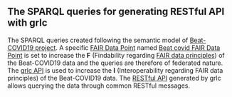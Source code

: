 ## The SPARQL queries for generating RESTful API with grlc 

The SPARQL queries created following the semantic model of [Beat-COVID19 project](https://github.com/LUMC-BioSemantics/beat-covid). A specific [FAIR Data Point](https://github.com/FAIRDataTeam/FAIRDataPoint-Spec) named [Beat covid FAIR Data Point](http://lumc-beat-covid.fair-dtls.surf-hosted.nl/) is set to increase the **F** (Findability regarding [FAIR data principles](https://www.go-fair.org/fair-principles/)) of the Beat-COVID19 data and the queries are therefore of federated nature. The [grlc API](https://github.com/CLARIAH/grlc) is used to increase the **I** (Interoperability regarding FAIR data principles) of the Beat-COVID19 data. The [RESTful API](grlc.io/api-git/LUMC-BioSemantics/beat-covid-RESTful-API/) generated by grlc allows querying the data through common RESTful messages.
